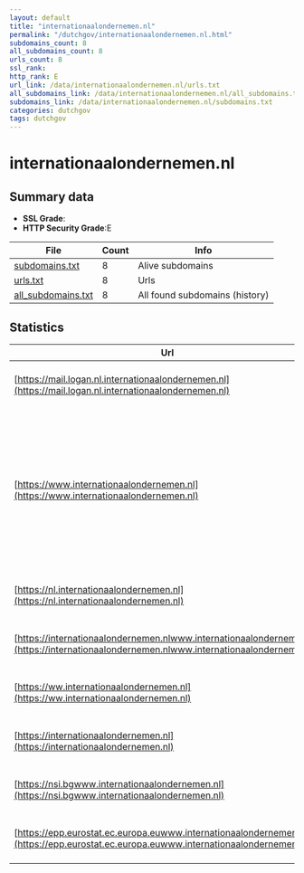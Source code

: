 ```yaml
---
layout: default
title: "internationaalondernemen.nl"
permalink: "/dutchgov/internationaalondernemen.nl.html"
subdomains_count: 8
all_subdomains_count: 8
urls_count: 8
ssl_rank: 
http_rank: E
url_link: /data/internationaalondernemen.nl/urls.txt
all_subdomains_link: /data/internationaalondernemen.nl/all_subdomains.txt
subdomains_link: /data/internationaalondernemen.nl/subdomains.txt
categories: dutchgov
tags: dutchgov
---
```



# internationaalondernemen.nl
## Summary data


 - **SSL Grade**:
 - **HTTP Security Grade**:E


| File       | Count | Info |
|------------|-------|------|
|[subdomains.txt](/DutchGovScope/data/internationaalondernemen.nl/subdomains.txt)|8|Alive subdomains|
|[urls.txt](/DutchGovScope/data/internationaalondernemen.nl/urls.txt)|8|Urls|
|[all_subdomains.txt](/DutchGovScope/data/internationaalondernemen.nl/all_subdomains.txt)|8|All found subdomains (history)|


## Statistics


| Url | SSL | HTTP | Server | Cookie | HSTS | CORS | CTO | CSP | XFO | XXP | RP |FP| Tech |Title |
|--------|-------|-------|------|------|------|------|------|------|------|------|------|------|------|------|
|[https://mail.logan.nl.internationaalondernemen.nl](https://mail.logan.nl.internationaalondernemen.nl)| | **F**|Apache| | | | | | | | :white_check_mark: | |Apache HTTP Server HSTS|An Error Occurre...|
|[https://www.internationaalondernemen.nl](https://www.internationaalondernemen.nl)| | **A**|Apache| |:white_check_mark: | | | | :white_check_mark: | :white_check_mark: | :white_check_mark: | |Apache HTTP Server Google Tag Manager HSTS MySQL PHP W3 Total Cache WordPress Yoast SEO:20.13|Internationaal O...|
|[https://nl.internationaalondernemen.nl](https://nl.internationaalondernemen.nl)| | **F**|Apache| | | | | | | | :white_check_mark: | |Apache HTTP Server HSTS|An Error Occurre...|
|[https://internationaalondernemen.nlwww.internationaalondernemen.nl](https://internationaalondernemen.nlwww.internationaalondernemen.nl)| | **F**|Apache| | | | | | | | :white_check_mark: | |Apache HTTP Server HSTS|An Error Occurre...|
|[https://ww.internationaalondernemen.nl](https://ww.internationaalondernemen.nl)| | **F**|Apache| | | | | | | | :white_check_mark: | |Apache HTTP Server HSTS|An Error Occurre...|
|[https://internationaalondernemen.nl](https://internationaalondernemen.nl)| | **A**|Apache| |:white_check_mark: | | | | :white_check_mark: | :white_check_mark: | :white_check_mark: | |Apache HTTP Server HSTS|301 Moved Perman...|
|[https://nsi.bgwww.internationaalondernemen.nl](https://nsi.bgwww.internationaalondernemen.nl)| | **F**|Apache| | | | | | | | :white_check_mark: | |Apache HTTP Server HSTS|An Error Occurre...|
|[https://epp.eurostat.ec.europa.euwww.internationaalondernemen.nl](https://epp.eurostat.ec.europa.euwww.internationaalondernemen.nl)| | **F**|Apache| | | | | | | | :white_check_mark: | |Apache HTTP Server HSTS|An Error Occurre...|

